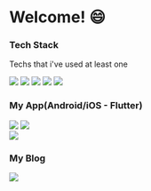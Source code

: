 # Welcome! 😄

### Tech Stack
Techs that i've used at least one

<img src="https://img.shields.io/badge/Dart-0175C2?style=flat-square&logo=Dart&logoColor=white"/></a>
<img src="https://img.shields.io/badge/Python-3776AB?style=flat-square&logo=Python&logoColor=white"/></a>
<img src="https://img.shields.io/badge/Java-007396?style=flat&logo=OpenJDK&logoColor=white"/></a>
<img src="https://img.shields.io/badge/JavaScript-F7DF1E?style=flat-square&logo=JavaScript&logoColor=white"/></a>
<img src="https://img.shields.io/badge/CSS-1572B6?style=flat-square&logo=CSS&logoColor=white"/></a>

### My App(Android/iOS - Flutter) 

<a href="https://play.google.com/store/apps/details?id=eunsol.note.sticky.stickynotes" target="_blank"><img src="https://img.shields.io/badge/StickyNotes-414141?style=flat-square&logo=Googleplay&logoColor=white"/></a>
<a href="https://apps.apple.com/gb/app/sticky-notes-simple-version/id6449781037" target="_blank"><img src="https://img.shields.io/badge/StickyNotes-0D96F6?style=flat-square&logo=Appstore&logoColor=white"/></a>
</br>
<a href="https://play.google.com/store/apps/details?id=pomodoro.simple.version" target="_blank"><img src="https://img.shields.io/badge/Pomodoro-414141?style=flat-square&logo=Googleplay&logoColor=white"/></a>

### My Blog

<a href="https://zenn.dev/eunsol_seo?tab=scraps" target="_blank"><img src="https://img.shields.io/badge/Zenn-#3EA8FF?style=flat-square&logo=Zenn&logoColor=white"/></a>






<!--
**sashapivovarova/sashapivovarova** is a ✨ _special_ ✨ repository because its `README.md` (this file) appears on your GitHub profile.

Here are some ideas to get you started:

- 🔭 I’m currently working on ...
- 🌱 I’m currently learning ...
- 👯 I’m looking to collaborate on ...
- 🤔 I’m looking for help with ...
- 💬 Ask me about ...
- 📫 How to reach me: ...
- 😄 Pronouns: ...
- ⚡ Fun fact: ...



<a href="https://apps.apple.com/gb/app/sticky-notes-simple-version/id6449781037" target="_blank"><img src="https://img.shieds.io/badge/StickyNotes-grey?style=flat&logo=#0D96F6&logoColor=white"/></a>

-->
